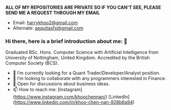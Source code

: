 **ALL OF MY REPOSITORIES ARE PRIVATE SO IF YOU CAN'T SEE, PLEASE SEND ME A REQUEST THROUGH MY EMAIL**

- Email: harrykhoo2@gmail.com
- Alternate: aequitasfx@gmail.com

### Hi there, here is a brief introduction about me: 👋

Graduated BSc. Hons. Computer Science with Artificial Intelligence from University of Nottingham, United Kingdom.
Accredited by the British Computer Society (BCS).

- 🔭 I’m currently looking for a Quant Trader/Developer/Analyst position.
- 👯 I’m looking to collaborate with any programmers interested in Finance.
- 💬 Open for discussions about business ideas.
- 📫 How to reach me: [Instagram] (https://www.instagram.com/khoochennan/) [LinkedIn] (https://www.linkedin.com/in/khoo-chen-nan-928b6a94)

